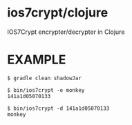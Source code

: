 # ios7crypt/clojure

IOS7Crypt encrypter/decrypter in Clojure

# EXAMPLE

```
$ gradle clean shadowJar

$ bin/ios7crypt -e monkey
141a1d05070133

$ bin/ios7crypt -d 141a1d05070133
monkey
```
